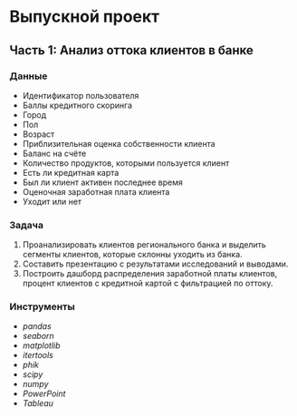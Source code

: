 # Выпускной проект
## Часть 1: Анализ оттока клиентов в банке
### Данные
- Идентификатор пользователя
- Баллы кредитного скоринга
- Город
- Пол
- Возраст
- Приблизительная оценка собственности клиента
- Баланс на счёте
- Количество продуктов, которыми пользуется клиент
- Есть ли кредитная карта
- Был ли клиент активен последнее время
- Оценочная заработная плата клиента
- Уходит или нет
### Задача
1. Проанализировать клиентов регионального банка и выделить сегменты клиентов, которые склонны уходить из банка.
2. Составить презентацию с результатами исследований и выводами.
3. Построить дашборд распределения заработной платы клиентов, процент клиентов с кредитной картой с фильтрацией по оттоку.
### Инструменты
- *pandas*
- *seaborn*
- *matplotlib*
- *itertools*
- *phik*
- *scipy*
- *numpy*
- *PowerPoint*
- *Tableau*
